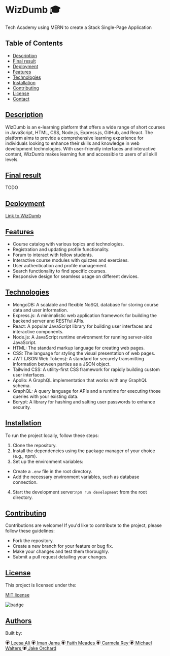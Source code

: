 # WizDumb 🎓
Tech Academy using MERN to create a Stack Single-Page Application

## Table of Contents

- [Description](#description)
- [Final result](#final-result)
- [Deployment](#deployment)
- [Features](#features)
- [Technologies](#technologies)
- [Installation](#installation)
- [Contributing](#contributing)
- [License](#license)
- [Contact](#contact)

## [Description](#description)

WizDumb is an e-learning platform that offers a wide range of short courses in JavaScript, HTML, CSS, Node.js, Express.js, GitHub, and React. The platform aims to provide a comprehensive learning experience for individuals looking to enhance their skills and knowledge in web development technologies. With user-friendly interfaces and interactive content, WizDumb makes learning fun and accessible to users of all skill levels.

## [Final result](#final-result)
TODO

## [Deployment](#deployment)

[Link to WizDumb]()

## [Features](#features)

- Course catalog with various topics and technologies.
- Registration and updating profile functionality.
- Forum to interact with fellow students.
- Interactive course modules with quizzes and exercises.
- User authentication and profile management.
- Search functionality to find specific courses.
- Responsive design for seamless usage on different devices.

## [Technologies](#technologies)

- MongoDB: A scalable and flexible NoSQL database for storing course data and user information.
- Express.js: A minimalistic web application framework for building the backend server and RESTful APIs.
- React: A popular JavaScript library for building user interfaces and interactive components.
- Node.js: A JavaScript runtime environment for running server-side JavaScript.
- HTML: The standard markup language for creating web pages.
- CSS: The language for styling the visual presentation of web pages.
- JWT (JSON Web Tokens): A standard for securely transmitting information between parties as a JSON object.
- Tailwind CSS: A utility-first CSS framework for rapidly building custom user interfaces.
- Apollo: A GraphQL implementation that works with any GraphQL schema.
- GraphQL: A query language for APIs and a runtime for executing those queries with your existing data.
- Bcrypt: A library for hashing and salting user passwords to enhance security.


## [Installation](#installation)

To run the project locally, follow these steps:

1. Clone the repository.
2. Install the dependencies using the package manager of your choice (e.g., npm).
3. Set up the environment variables:
- Create a `.env` file in the root directory.
- Add the necessary environment variables, such as database connection.
4. Start the development server:`npm run development` from the root directory.


## [Contributing](#contributing)

Contributions are welcome! If you'd like to contribute to the project, please follow these guidelines:
- Fork the repository.
- Create a new branch for your feature or bug fix.
- Make your changes and test them thoroughly.
- Submit a pull request detailing your changes.

## [License](#license)

This project is licensed under the:

[MIT license](https://choosealicense.com/licenses/MIT)

![badge](https://img.shields.io/badge/license-MIT-green>)


## [Authors](#authors)

Built by:

<a href="https://github.com/Leesaal">
  <img src="./client/src/assets/gitHub.png" alt="git" width="14" height="14">
  Leesa Ali
</a>

<a href="https://github.com/Iman-Jama">
  <img src="./client/src/assets/gitHub.png" alt="git" width="14" height="14">
  Iman Jama
</a>

<a href="https://github.com/FaithsCoding">
  <img src="./client/src/assets/gitHub.png" alt="git" width="14" height="14">
  Faith Meades
</a>

<a href="https://github.com/Cdrcar">
  <img src="./client/src/assets/gitHub.png" alt="git" width="14" height="14">
  Carmela Rey
</a>

<a href="https://github.com/MichaelW1996">
  <img src="./client/src/assets/gitHub.png" alt="git" width="14" height="14">
  Michael Walters
</a>

<a href="https://github.com/Jake-Orch">
  <img src="./client/src/assets/gitHub.png" alt="git" width="14" height="14">
  Jake Orchard
</a>





